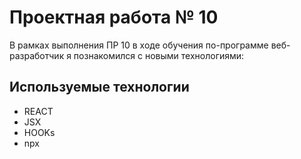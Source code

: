 # Проектная работа № 10
 
 В рамках выполнения ПР 10 в ходе обучения по-программе веб-разработчик я познакомился с новыми технологиями:
 
 ## Используемые технологии
* REACT
* JSX
* HOOKs
* npx


